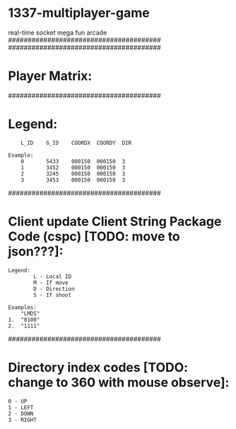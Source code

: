 # 1337-multiplayer-game
real-time socket mega fun arcade
#######################################
#######################################
# Player Matrix:
#######################################
#	Legend:
		L_ID	G_ID	COORDX	COORDY	DIR

	Example:
		0		5433	000150	000150	3
		1		3452	000150	000150	3
		2		3245	000150	000150	3
		3		3453	000150	000150	3
#######################################
#	Client update Client String Package Code (cspc) [TODO: move to json???]:

	Legend:	
			L - Local ID
			M - If move
			D - Direction
			S - If shoot

	Examples:
		"LMDS"
	1.	"0100"
	2.	"1111"
#######################################
#	Directory index codes [TODO: change to 360 with mouse observe]:

	0 - UP
	1 - LEFT
	2 - DOWN
	3 - RIGHT